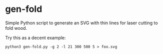 gen-fold
========

Simple Python script to generate an SVG with thin lines for laser cutting to fold wood.

Try this as a decent example:

    python3 gen-fold.py -g 2 -l 21 300 500 5 > foo.svg

